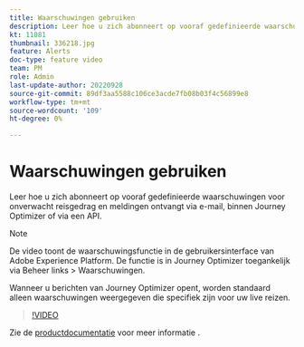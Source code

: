 ```yaml
---
title: Waarschuwingen gebruiken
description: Leer hoe u zich abonneert op vooraf gedefinieerde waarschuwingen voor onverwacht reisgedrag en meldingen ontvangt via e-mail, binnen Journey Optimizer of via een API.
kt: 11081
thumbnail: 336218.jpg
feature: Alerts
doc-type: feature video
team: PM
role: Admin
last-update-author: 20220928
source-git-commit: 89df3aa5588c106ce3acde7fb08b03f4c56899e8
workflow-type: tm+mt
source-wordcount: '109'
ht-degree: 0%

---
```



# Waarschuwingen gebruiken

Leer hoe u zich abonneert op vooraf gedefinieerde waarschuwingen voor onverwacht reisgedrag en meldingen ontvangt via e-mail, binnen Journey Optimizer of via een API.

>[!NOTE]
>
>De video toont de waarschuwingsfunctie in de gebruikersinterface van Adobe Experience Platform. De functie is in Journey Optimizer toegankelijk via Beheer links > Waarschuwingen.
>
>
>Wanneer u berichten van Journey Optimizer opent, worden standaard alleen waarschuwingen weergegeven die specifiek zijn voor uw live reizen.

>[!VIDEO](https://video.tv.adobe.com/v/336218?quality=12)

Zie de [productdocumentatie](https://experienceleague.adobe.com/docs/journey-optimizer/using/reporting/alerts.html?lang=en) voor meer informatie .
